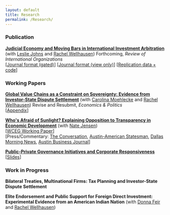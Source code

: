 ```yaml
---
layout: default
title: Research
permalink: /Research/
---
```


### Publication
**[Judicial Economy and Moving Bars in International Investment Arbitration](assets/Moving-Bars-final.pdf)** (with [Leslie Johns](http://lesliejohns.me/) and [Rachel Wellhausen](http://www.rwellhausen.com/)) Forthcoming, *Review of International Organizations*<br>
[[Journal format (gated)](https://link.springer.com/article/10.1007/s11558-019-09364-y)] [[Journal format (view only)](https://rdcu.be/bLN9B)]  [[Replication data + code](assets/JoThWe_replication_materials.zip)]

### Working Papers
**[Global Value Chains as a Constraint on Sovereignty: Evidence from Investor-State Dispute Settlement](assets/MTW_Jul2019.pdf)** (with [Carolina Moehlecke](https://www.carolinamoehlecke.com/) and [Rachel Wellhausen](http://www.rwellhausen.com/)) Revise and Resubmit, *Economics & Politics*<br>
 [[Appendix](assets/MTW_Jul2019_APPENDICES.pdf)]

**[Who's Afraid of Sunlight? Explaining Opposition to Transparency in Economic Development](assets/Jensen_Thrall_Pitt.docx)** (with [Nate Jensen](http://www.natemjensen.com/))<br>
[[WCEG Working Paper](https://equitablegrowth.org/working-papers/whos-afraid-of-sunlight-explaining-opposition-to-transparency-in-economic-development/)]<br>
[Press/Commentary: [The Conversation](https://theconversation.com/amazon-hq2-texas-experience-shows-why-new-yorkers-should-be-skeptical-111137?utm_source=twitter&utm_medium=twitterbutton), [Austin-American Statesman](https://www.statesman.com/opinion/20190206/commentary-transparency-economic-development-regulations-are-dying-in-texas), [Dallas Morning News](https://www.dallasnews.com/opinion/commentary/2019/02/05/sweetheart-deal-deal-texas-trims-job-goals-companies-wont-hit-em), [Austin Business Journal](https://www.bizjournals.com/austin/news/2019/02/06/texas-enterprise-fund-transparency-study-how-often.html)]

**[Public-Private Governance Initiatives and Corporate Responsiveness](assets/responsiveness_draft.pdf)**<br>
[[Slides](assets/responsiveness_slides.pdf)]

### Work in Progress

**Bilateral Treaties, Multinational Firms: Tax Planning and Investor-State Dispute Settlement**

**Elite Endorsement and Public Support for Foreign Direct Investment: Experimental Evidence from an American Indian Nation** (with [Donna Feir](https://www.donnafeir.com/) and [Rachel Wellhausen](http://www.rwellhausen.com/))
